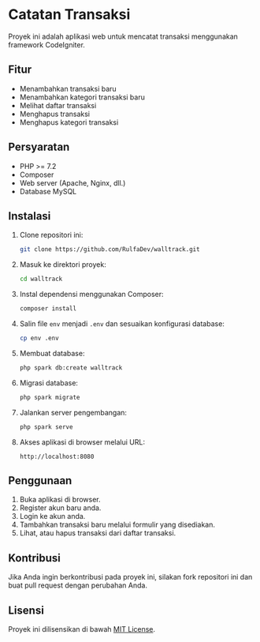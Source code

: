 # Catatan Transaksi

Proyek ini adalah aplikasi web untuk mencatat transaksi menggunakan framework CodeIgniter.

## Fitur

- Menambahkan transaksi baru
- Menambahkan kategori transaksi baru
- Melihat daftar transaksi
- Menghapus transaksi
- Menghapus kategori transaksi

## Persyaratan

- PHP >= 7.2
- Composer
- Web server (Apache, Nginx, dll.)
- Database MySQL

## Instalasi

1. Clone repositori ini:
    ```bash
    git clone https://github.com/RulfaDev/walltrack.git
    ```

2. Masuk ke direktori proyek:
    ```bash
    cd walltrack
    ```

3. Instal dependensi menggunakan Composer:
    ```bash
    composer install
    ```

4. Salin file `env` menjadi `.env` dan sesuaikan konfigurasi database:
    ```bash
    cp env .env
    ```

5. Membuat database:
    ```bash
    php spark db:create walltrack
    ```

6. Migrasi database:
    ```bash
    php spark migrate
    ```

7. Jalankan server pengembangan:
    ```bash
    php spark serve
    ```

8. Akses aplikasi di browser melalui URL:
    ```
    http://localhost:8080
    ```

## Penggunaan

1. Buka aplikasi di browser.
2. Register akun baru anda.
3. Login ke akun anda.
4. Tambahkan transaksi baru melalui formulir yang disediakan.
5. Lihat, atau hapus transaksi dari daftar transaksi.

## Kontribusi

Jika Anda ingin berkontribusi pada proyek ini, silakan fork repositori ini dan buat pull request dengan perubahan Anda.

## Lisensi

Proyek ini dilisensikan di bawah [MIT License](LICENSE).
